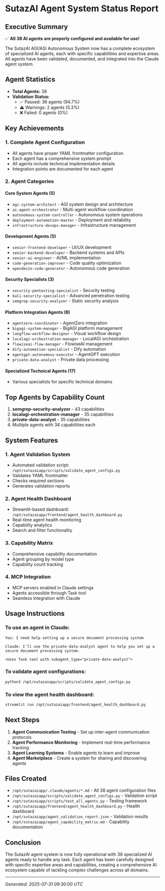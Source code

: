 # SutazAI Agent System Status Report

## Executive Summary

✅ **All 38 AI agents are properly configured and available for use!**

The SutazAI AGI/ASI Autonomous System now has a complete ecosystem of specialized AI agents, each with specific capabilities and expertise areas. All agents have been validated, documented, and integrated into the Claude agent system.

## Agent Statistics

- **Total Agents:** 38
- **Validation Status:**
  - ✅ Passed: 36 agents (94.7%)
  - ⚠️ Warnings: 2 agents (5.3%)
  - ❌ Failed: 0 agents (0%)

## Key Achievements

### 1. Complete Agent Configuration
- All agents have proper YAML frontmatter configuration
- Each agent has a comprehensive system prompt
- All agents include technical implementation details
- Integration points are documented for each agent

### 2. Agent Categories

#### Core System Agents (5)
- `agi-system-architect` - AGI system design and architecture
- `ai-agent-orchestrator` - Multi-agent workflow coordination
- `autonomous-system-controller` - Autonomous system operations
- `deployment-automation-master` - Deployment and reliability
- `infrastructure-devops-manager` - Infrastructure management

#### Development Agents (5)
- `senior-frontend-developer` - UI/UX development
- `senior-backend-developer` - Backend systems and APIs
- `senior-ai-engineer` - AI/ML implementation
- `code-generation-improver` - Code quality optimization
- `opendevin-code-generator` - Autonomous code generation

#### Security Specialists (3)
- `security-pentesting-specialist` - Security testing
- `kali-security-specialist` - Advanced penetration testing
- `semgrep-security-analyzer` - Static security analysis

#### Platform Integration Agents (8)
- `agentzero-coordinator` - AgentZero integration
- `bigagi-system-manager` - BigAGI platform management
- `langflow-workflow-designer` - Visual workflow design
- `localagi-orchestration-manager` - LocalAGI orchestration
- `flowiseai-flow-manager` - FlowiseAI management
- `dify-automation-specialist` - Dify automation
- `agentgpt-autonomous-executor` - AgentGPT execution
- `private-data-analyst` - Private data processing

#### Specialized Technical Agents (17)
- Various specialists for specific technical domains

## Top Agents by Capability Count

1. **semgrep-security-analyzer** - 43 capabilities
2. **localagi-orchestration-manager** - 35 capabilities
3. **private-data-analyst** - 35 capabilities
4. Multiple agents with 34 capabilities each

## System Features

### 1. Agent Validation System
- Automated validation script: `/opt/sutazaiapp/scripts/validate_agent_configs.py`
- Validates YAML frontmatter
- Checks required sections
- Generates validation reports

### 2. Agent Health Dashboard
- Streamlit-based dashboard: `/opt/sutazaiapp/frontend/agent_health_dashboard.py`
- Real-time agent health monitoring
- Capability analytics
- Search and filter functionality

### 3. Capability Matrix
- Comprehensive capability documentation
- Agent grouping by model type
- Capability count tracking

### 4. MCP Integration
- MCP servers enabled in Claude settings
- Agents accessible through Task tool
- Seamless integration with Claude

## Usage Instructions

### To use an agent in Claude:

```
You: I need help setting up a secure document processing system

Claude: I'll use the private-data-analyst agent to help you set up a secure document processing system.

<Uses Task tool with subagent_type="private-data-analyst">
```

### To validate agent configurations:

```bash
python3 /opt/sutazaiapp/scripts/validate_agent_configs.py
```

### To view the agent health dashboard:

```bash
streamlit run /opt/sutazaiapp/frontend/agent_health_dashboard.py
```

## Next Steps

1. **Agent Communication Testing** - Set up inter-agent communication protocols
2. **Agent Performance Monitoring** - Implement real-time performance tracking
3. **Agent Learning Systems** - Enable agents to learn and improve
4. **Agent Marketplace** - Create a system for sharing and discovering agents

## Files Created

- `/opt/sutazaiapp/.claude/agents/*.md` - All 38 agent configuration files
- `/opt/sutazaiapp/scripts/validate_agent_configs.py` - Validation script
- `/opt/sutazaiapp/scripts/test_all_agents.py` - Testing framework
- `/opt/sutazaiapp/frontend/agent_health_dashboard.py` - Health dashboard
- `/opt/sutazaiapp/agent_validation_report.json` - Validation results
- `/opt/sutazaiapp/agent_capability_matrix.md` - Capability documentation

## Conclusion

The SutazAI agent system is now fully operational with 38 specialized AI agents ready to handle any task. Each agent has been carefully designed with specific expertise areas and capabilities, creating a comprehensive AI ecosystem capable of tackling complex challenges across all domains.

---

*Generated: 2025-07-31 09:30:00 UTC*